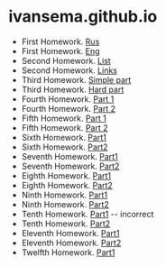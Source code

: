 # ivansema.github.io
- First Homework. [Rus](https://ivansema.github.io/homework1/ru.html)
- First Homework. [Eng](https://ivansema.github.io/homework1/eng.html)
- Second Homework. [List](https://ivansema.github.io/homework2/list.html)
- Second Homework. [Links](https://ivansema.github.io/homework2/links.html) 
- Third Homework. [Simple part](https://ivansema.github.io/homework3.simple/)
- Third Homework. [Hard part](https://ivansema.github.io/homework3.hard/)
- Fourth Homework. [Part 1](https://ivansema.github.io/homework4.part1/)
- Fourth Homework. [Part 2](https://ivansema.github.io/homework4.part2/)
- Fifth Homework. [Part 1](https://ivansema.github.io/homework5.part1/)
- Fifth Homework. [Part 2](https://ivansema.github.io/homework5.part2/)
- Sixth Homework. [Part1](https://ivansema.github.io/homework6.part1/)
- Sixth Homework. [Part2](https://ivansema.github.io/homework6.part2/index.html)
- Seventh Homework. [Part1](https://ivansema.github.io/homework7part1/)
- Seventh Homework. [Part2](https://ivansema.github.io/homework7.part2/)
- Eighth Homework. [Part1](https://ivansema.github.io/homework8part1/)
- Eighth Homework. [Part2](https://ivansema.github.io/homework8part2/)
- Ninth Homework. [Part1](https://ivansema.github.io/homework9part1/)
- Ninth Homework. [Part2](https://ivansema.github.io/homework9part2/)
- Tenth Homework. [Part1](https://ivansema.github.io/homework10part1/) -- incorrect
- Tenth Homework. [Part2](https://ivansema.github.io/homework10part2)
- Eleventh Homework. [Part1](https://ivansema.github.io/homework11part1)
- Eleventh Homework. [Part2](https://ivansema.github.io/homework11part2)
- Twelfth Homework. [Part1](https://ivansema.github.io/homework12.1/)
